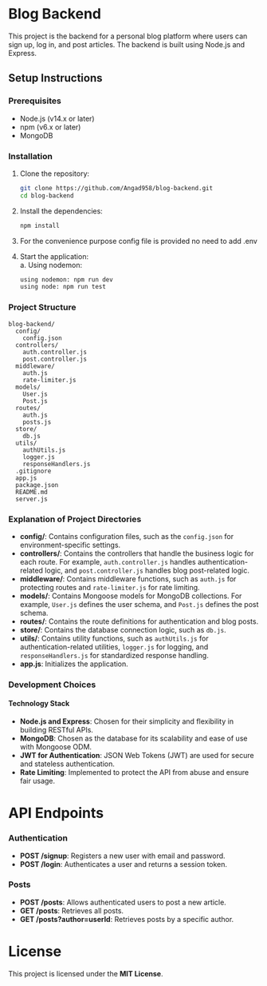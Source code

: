 # Blog Backend

This project is the backend for a personal blog platform where users can sign up, log in, and post articles. The backend is built using Node.js and Express.

## Setup Instructions

### Prerequisites

- Node.js (v14.x or later)
- npm (v6.x or later)
- MongoDB

### Installation

1. Clone the repository:
   ```bash
   git clone https://github.com/Angad958/blog-backend.git
   cd blog-backend
2. Install the dependencies:
    ```bash
   npm install
3. For the convenience purpose config file is provided no need to add .env
4. Start the application:<br>
  a. Using nodemon:

    ```bash
   using nodemon: npm run dev
   using node: npm run test

 ### Project Structure

```
blog-backend/
  config/
    config.json
  controllers/
    auth.controller.js
    post.controller.js
  middleware/
    auth.js
    rate-limiter.js
  models/
    User.js
    Post.js
  routes/
    auth.js
    posts.js
  store/
    db.js
  utils/
    authUtils.js
    logger.js
    responseHandlers.js
  .gitignore
  app.js
  package.json
  README.md
  server.js
```
### Explanation of Project Directories

* **config/**: Contains configuration files, such as the `config.json` for environment-specific settings.
* **controllers/**: Contains the controllers that handle the business logic for each route. For example, `auth.controller.js` handles authentication-related logic, and `post.controller.js` handles blog post-related logic.
* **middleware/**: Contains middleware functions, such as `auth.js` for protecting routes and `rate-limiter.js` for rate limiting.
* **models/**: Contains Mongoose models for MongoDB collections. For example, `User.js` defines the user schema, and `Post.js` defines the post schema.
* **routes/**: Contains the route definitions for authentication and blog posts.
* **store/**: Contains the database connection logic, such as `db.js`.
* **utils/**: Contains utility functions, such as `authUtils.js` for authentication-related utilities, `logger.js` for logging, and `responseHandlers.js` for standardized response handling.
* **app.js**: Initializes the application.

### Development Choices
#### Technology Stack

* **Node.js and Express**: Chosen for their simplicity and flexibility in building RESTful APIs.
* **MongoDB**: Chosen as the database for its scalability and ease of use with Mongoose ODM.
* **JWT for Authentication**: JSON Web Tokens (JWT) are used for secure and stateless authentication.
* **Rate Limiting**: Implemented to protect the API from abuse and ensure fair usage.

API Endpoints
============

### Authentication

* **POST /signup**: Registers a new user with email and password.
* **POST /login**: Authenticates a user and returns a session token.

### Posts

* **POST /posts**: Allows authenticated users to post a new article.
* **GET /posts**: Retrieves all posts.
* **GET /posts?author=userId**: Retrieves posts by a specific author.

License
=======

This project is licensed under the **MIT License**.
